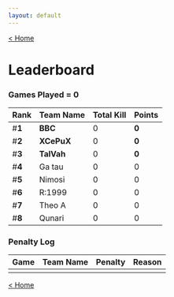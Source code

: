 ```yaml
---
layout: default
---
```


[< Home](https://kanziebub.github.io/SurvivalProtocol/)


# **Leaderboard**

### Games Played = 0

|  Rank  | Team Name             | Total Kill | **Points** |
|:-------|:----------------------|:-----------|:-----------|
| #**1** | **BBC** | 0 | **0** | 
| #**2** | **XCePuX** | 0 | **0** | 
| #**3** | **TalVah** | 0 | **0** | 
| #**4** | Ga tau | 0 | 0 | 
| #**5** | Nimosi | 0 | 0 | 
| #**6** | R:1999 | 0 | 0 | 
| #**7** | Theo A | 0 | 0 | 
| #**8** | Qunari | 0 | 0 | 

### Penalty Log

|  Game  | Team Name | Penalty | Reason                |
|:-------|:----------|:--------|:----------------------|
|        |           |         |                       | 
 
 

[< Home](https://kanziebub.github.io/SurvivalProtocol/)
    